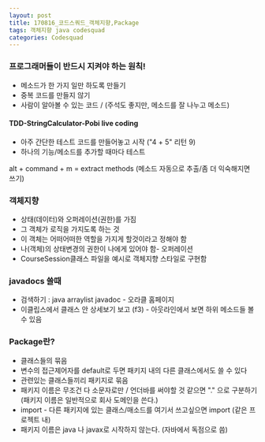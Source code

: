 ```yaml
---
layout: post
title: 170816_코드스쿼드_객체지향,Package
tags: 객체지향 java codesquad
categories: Codesquad
---
```



### 프로그래머들이 반드시 지켜야 하는 원칙!

- 메소드가 한 가지 일만 하도록 만들기
- 중복 코드를 만들지 않기
- 사람이 알아볼 수 있는 코드 / (주석도 좋지만, 메소드를 잘 나누고 메소드)

#### TDD-StringCalculator-Pobi live coding

- 아주 간단한 테스트 코드를 만들어놓고 시작 ("4 + 5" 리턴 9)
- 하나의 기능/메소드를 추가할 때마다 테스트

alt + command + m = extract methods (메소드 자동으로 추출/좀 더 익숙해지면 쓰기)



### 객체지향

- 상태(데이터)와 오퍼레이션(권한)를 가짐
- 그 객체가 로직을 가지도록 하는 것
- 이 객체는 어떠어떠한 역할을 가지게 할것이라고 정해야 함
- 나(객체)의 상태변경의 권한이 나에게 있어야 함- 오퍼레이션
- CourseSession클래스 파일을 예시로 객체지향 스타일로 구현함



### javadocs 쓸때

- 검색하기 : java arraylist javadoc - 오라클 홈페이지
- 이클립스에서 클래스 안 상세보기 보고 (f3) - 아웃라인에서 보면 하위 메소드들 볼 수 있음

### Package란?

- 클래스들의 묶음
- 변수의 접근제어자를 default로 두면 패키지 내의 다른 클래스에서도 쓸 수 있다
- 관련있는 클래스들끼리 패키지로 묶음
- 패키지 이름은 무조건 다 소문자로만 / 언더바를 써야할 것 같으면 "." 으로 구분하기 (패키지 이름은 일반적으로 회사 도메인을 쓴다.)
- import - 다른 패키지에 있는 클래스/매소드를 여기서 쓰고싶으면 import (같은 프로젝트 내)
- 패키지 이름은 java 나 javax로 시작하지 않는다. (자바에서 독점으로 씀)
